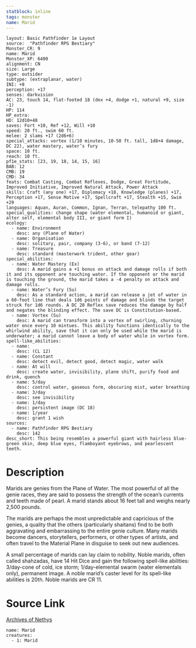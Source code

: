 ```yaml
---
statblock: inline
tags: monster
name: Marid
---
```

```statblock
layout: Basic Pathfinder 1e Layout
source:  "Pathfinder RPG Bestiary"
Monster_CR: 9
name: Marid
Monster_XP: 6400
alignment: CN
size: Large
type: outsider
subtype: (extraplanar, water)
INI: +8
perception: +17
senses: darkvision
AC: 23, touch 14, flat-footed 18 (dex +4, dodge +1, natural +9, size -1)
HP: 114
HP_extra: 
HD: 12d10+48
saves: Fort +10, Ref +12, Will +10
speed: 20 ft., swim 60 ft.
melee: 2 slams +17 (2d6+6)
special_attacks: vortex (1/10 minutes, 10-50 ft. tall, 1d8+4 damage, DC 22), water mastery, water’s fury
space: 10 ft.
reach: 10 ft.
pf1e_stats: [23, 19, 18, 14, 15, 16]
BAB: 12
CMB: 19
CMD: 34
feats: Combat Casting, Combat Reflexes, Dodge, Great Fortitude, Improved Initiative, Improved Natural Attack, Power Attack
skills: Craft (any one) +17, Diplomacy +18, Knowledge (planes) +17, Perception +17, Sense Motive +17, Spellcraft +17, Stealth +15, Swim +29
languages: Aquan, Auran, Common, Ignan, Terran, telepathy 100 ft.
special_qualities: change shape (water elemental, humanoid or giant, alter self, elemental body III, or giant form I)
ecology:
  - name: Environment
    desc: any (Plane of Water)
  - name: Organisation
    desc: solitary, pair, company (3-6), or band (7-12)
  - name: Treasure
    desc: standard (masterwork trident, other gear)
special_abilities:
  - name: Water Mastery (Ex)
    desc: A marid gains a +1 bonus on attack and damage rolls if both it and its opponent are touching water. If the opponent or the marid is touching the ground, the marid takes a -4 penalty on attack and damage rolls.
  - name: Water’s Fury (Su)
    desc: As a standard action, a marid can release a jet of water in a 60-foot line that deals 1d6 points of damage and blinds the target struck for 1d6 rounds. A DC 20 Reflex save reduces the damage by half and negates the blinding effect. The save DC is Constitution-based.
  - name: Vortex (Su)
    desc: A marid can transform into a vortex of swirling, churning water once every 10 mintues. This ability functions identically to the whirlwind ability, save that it can only be used while the marid is underwater; a marid cannot leave a body of water while in vortex form.
spell-like_abilities:
  - name:
    desc: (CL 12)
  - name: Constant
    desc: detect evil, detect good, detect magic, water walk
  - name: At will
    desc: create water, invisibility, plane shift, purify food and drink, quench
  - name: 5/day
    desc: control water, gaseous form, obscuring mist, water breathing
  - name: 3/day
    desc: see invisibility
  - name: 1/day
    desc: persistent image (DC 18)
  - name: 1/year
    desc: grant 1 wish
sources:
  - name: Pathfinder RPG Bestiary
    desc: 142
desc_short: This being resembles a powerful giant with hairless blue-green skin, deep blue eyes, flamboyant eyebrows, and pearlescent teeth.
```
# Description
Marids are genies from the Plane of Water. The most powerful of all the genie races, they are said to possess the strength of the ocean’s currents and teeth made of pearl. A marid stands about 16 feet tall and weighs nearly 2,500 pounds.

The marids are perhaps the most unpredictable and capricious of the genies, a quality that the others (particularly shaitans) find to be both aggravating and embarrassing to the entire genie culture. Many marids become dancers, storytellers, performers, or other types of artists, and often travel to the Material Plane in disguise to seek out new audiences.

A small percentage of marids can lay claim to nobility. Noble marids, often called shahzadas, have 14 Hit Dice and gain the following spell-like abilities: 3/day-cone of cold, ice storm; 1/day-elemental swarm (water elementals only), permanent image. A noble marid’s caster level for its spell-like abilities is 20th. Noble marids are CR 11.
# Source Link
[Archives of Nethys](https://aonprd.com/MonsterDisplay.aspx?ItemName=Marid)
```encounter-table
name: Marid
creatures:
  - 1: Marid
```
